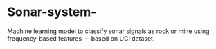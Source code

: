 # Sonar-system-
Machine learning model to classify sonar signals as rock or mine using frequency-based features — based on UCI dataset.
